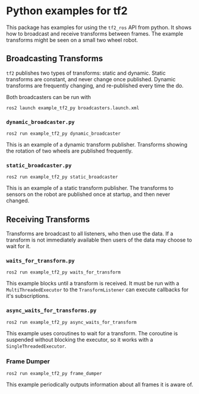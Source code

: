# Python examples for tf2

This package has examples for using the `tf2_ros` API from python.
It shows how to broadcast and receive transforms between frames.
The example transforms might be seen on a small two wheel robot.

## Broadcasting Transforms

`tf2` publishes two types of transforms: static and dynamic.
Static transforms are constant, and never change once published.
Dynamic transforms are frequently changing, and re-published every time the do.

Both broadcasters can be run with

```
ros2 launch example_tf2_py broadcasters.launch.xml
```

### `dynamic_broadcaster.py`

```
ros2 run example_tf2_py dynamic_broadcaster
```

This is an example of a dynamic transform publisher.
Transforms showing the rotation of two wheels are published frequently.

### `static_broadcaster.py`

```
ros2 run example_tf2_py static_broadcaster
```

This is an example of a static transform publisher.
The transforms to sensors on the robot are published once at startup, and then
never changed.

## Receiving Transforms

Transforms are broadcast to all listeners, who then use the data.
If a transform is not immediately available then users of the data may choose
to wait for it.

### `waits_for_transform.py`

```
ros2 run example_tf2_py waits_for_transform
```

This example blocks until a transform is received.
It must be run with a `MultiThreadedExecutor` to the `TransformListener` can
execute callbacks for it's subscriptions.

### `async_waits_for_transforms.py`

```
ros2 run example_tf2_py async_waits_for_transform
```

This example uses coroutines to wait for a transform.
The coroutine is suspended without blocking the executor, so it works with
a `SingleThreadedExecutor`.

### Frame Dumper

```
ros2 run example_tf2_py frame_dumper
```

This example periodically outputs information about all frames it is aware of.
